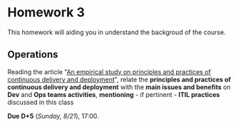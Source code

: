 # Homework 3

This homework will aiding you in understand the backgroud of the course.

## Operations

Reading the article "[An empirical study on principles and practices of continuous delivery and deployment](https://peerj.com/preprints/1889.pdf)", relate the **principles and practices of continuous delivery and deployment** with the **main issues and benefits** on **Dev** and **Ops teams activities**, **mentioning** - if pertinent - **ITIL practices** discussed in this class

**Due D+5** (_Sunday, 8/21_), 17:00.
